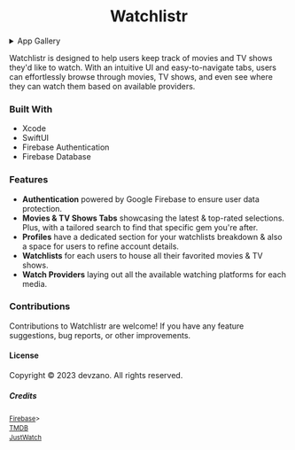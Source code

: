 <h1 align="center">Watchlistr</h1>

<details>
  <summary>App Gallery</summary>
  <p align="center">
    <table>
      <tr>
        <td align="center"><img src="./Screenshots/LoginView.png" alt="Watchlistr " width="300"></td>
        <td align="center"><img src="./Screenshots/MovieTab.png" alt="Watchlistr " width="300"></td>
        <td align="center"><img src="./Screenshots/TVTab.png" alt="Watchlistr " width="300"></td>
        <td align="center"><img src="./Screenshots/ProfileTab.png" alt="Watchlistr " width="300"></td>
      </tr>
      <tr>
        <td align="center"><img src="./Screenshots/BlankMovieSearch.png" alt="Watchlistr " width="300"></td>
        <td align="center"><img src="./Screenshots/MovieSearch.png" alt="Watchlistr " width="300"></td>
        <td align="center"><img src="./Screenshots/MovieDetails.png" alt="Watchlistr " width="300"></td>
       <td align="center"><img src="./Screenshots/MovieWatchlist.png" alt="Watchlistr " width="300"></td>
      </tr>
      <tr>
        <td align="center"><img src="./Screenshots/BlankTVSearch.png" alt="Watchlistr " width="300"></td>
        <td align="center"><img src="./Screenshots/TVSearch.png" alt="Watchlistr " width="300"></td>
        <td align="center"><img src="./Screenshots/TVDetails.png" alt="Watchlistr " width="300"></td>
        <td align="center"><img src="./Screenshots/TVWatchlist.png" alt="Watchlistr " width="300"></td>
      </tr>
    </table>
  </p>
</details>

Watchlistr is designed to help users keep track of movies and TV shows they'd like to watch. With an intuitive UI and easy-to-navigate tabs, users can effortlessly browse through movies, TV shows, and even see where they can watch them based on available providers.

### Built With
* Xcode
* SwiftUI
* Firebase Authentication
* Firebase Database

### Features
* __Authentication__ powered by Google Firebase to ensure user data protection.
* __Movies & TV Shows Tabs__ showcasing the latest & top-rated selections. Plus, with a tailored search to find that specific gem you're after.
* __Profiles__ have a dedicated section for your watchlists breakdown & also a space for users to refine account details.
* __Watchlists__ for each users to house all their favorited movies & TV shows.
* __Watch Providers__ laying out all the available watching platforms for each media.

### Contributions
Contributions to Watchlistr are welcome! If you have any feature suggestions, bug reports, or other improvements.

#### License
Copyright © 2023 devzano. All rights reserved.

##### Credits
<small><a href="https://firebase.google.com/">Firebase</a>></small>
<br>
<small><a href="https://developer.themoviedb.org/docs">TMDB</a></small>
<br>
<small><a href="https://www.justwatch.com/">JustWatch</a></small>